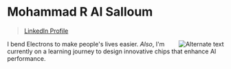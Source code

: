 # Mohammad R Al Salloum

>[LinkedIn Profile](https://www.linkedin.com/in/mohammad-r-al-salloum-b3476a317)


<img src="https://media.tenor.com/1uiGrSYrjCkAAAAM/elekid-pok%C3%A9mon-elekid.gif" alt="Alternate text" align="right" />

I bend Electrons to make people's lives easier.
*Also*, I'm currently on a learning journey
to design innovative chips
that enhance AI performance.
